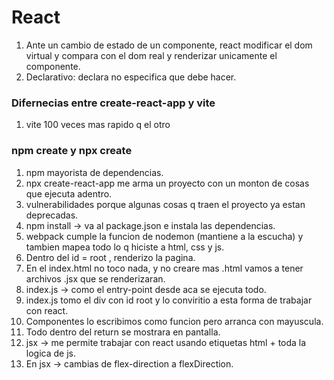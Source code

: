 # React
1. Ante un cambio de estado de un componente, react modificar el dom virtual y compara con el dom real y renderizar unicamente el componente. 
1. Declarativo: declara no especifica que debe hacer. 
### Difernecias entre create-react-app y vite
1. vite 100 veces mas rapido q el otro

### npm create y npx create
1. npm mayorista de dependencias. 
1. npx create-react-app me arma un proyecto con un monton de cosas que ejecuta adentro. 
1. vulnerabilidades porque algunas cosas q traen el proyecto ya estan deprecadas. 
1. npm install -> va al package.json e instala las dependencias. 
1. webpack cumple la funcion de nodemon (mantiene  a la escucha) y tambien mapea todo lo q hiciste a html, css y js. 
1. Dentro del id = root , renderizo la pagina. 
1. En el index.html no toco nada, y no creare mas .html vamos a tener archivos .jsx que se renderizaran. 
1. index.js -> como el entry-point desde aca se ejecuta todo. 
1. index.js tomo el div con id root y lo conviritio a esta forma de trabajar con react.
1. Componentes lo escribimos como funcion pero arranca con mayuscula. 
1. Todo dentro del return se mostrara en pantalla. 
1. jsx -> me permite trabajar con react usando etiquetas html + toda la logica de js. 
1. En jsx -> cambias de flex-direction a flexDirection. 

